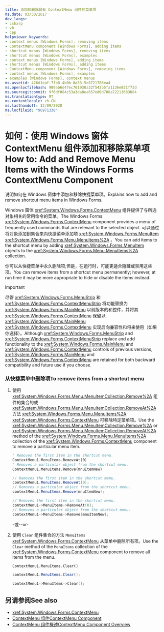 ```yaml
---
title: 添加和删除具有 ContextMenu 组件的菜单项
ms.date: 03/30/2017
dev_langs:
- csharp
- vb
- cpp
helpviewer_keywords:
- context menus [Windows Forms], removing items
- ContextMenu component [Windows Forms], adding items
- shortcut menus [Windows Forms], removing items
- shortcut menus [Windows Forms], examples
- context menus [Windows Forms], adding items
- shortcut menus [Windows Forms], adding items
- ContextMenu component [Windows Forms], removing items
- context menus [Windows Forms], examples
- examples [Windows Forms], context menus
ms.assetid: 426d1eaf-7fb8-4b0b-8a33-5e8721786ea4
ms.openlocfilehash: 989ab6d47ec761930a32f542b5fa1136e831f73d
ms.sourcegitcommit: 9f6df084c53a3da0ea657ed0d708a72213683084
ms.translationtype: MT
ms.contentlocale: zh-CN
ms.lasthandoff: 12/09/2020
ms.locfileid: "96971338"
---
```

# <a name="how-to-add-and-remove-menu-items-with-the-windows-forms-contextmenu-component"></a><span data-ttu-id="1f9e2-102">如何：使用 Windows 窗体 ContextMenu 组件添加和移除菜单项</span><span class="sxs-lookup"><span data-stu-id="1f9e2-102">How to: Add and Remove Menu Items with the Windows Forms ContextMenu Component</span></span>
<span data-ttu-id="1f9e2-103">说明如何在 Windows 窗体中添加和移除快捷菜单项。</span><span class="sxs-lookup"><span data-stu-id="1f9e2-103">Explains how to add and remove shortcut menu items in Windows Forms.</span></span>  
  
 <span data-ttu-id="1f9e2-104">Windows 窗体 <xref:System.Windows.Forms.ContextMenu> 组件提供了与所选对象相关的常用命令的菜单。</span><span class="sxs-lookup"><span data-stu-id="1f9e2-104">The Windows Forms <xref:System.Windows.Forms.ContextMenu> component provides a menu of frequently used commands that are relevant to the selected object.</span></span> <span data-ttu-id="1f9e2-105">可以通过将对象添加到集合来向快捷菜单添加项 <xref:System.Windows.Forms.MenuItem> <xref:System.Windows.Forms.Menu.MenuItems%2A> 。</span><span class="sxs-lookup"><span data-stu-id="1f9e2-105">You can add items to the shortcut menu by adding <xref:System.Windows.Forms.MenuItem> objects to the <xref:System.Windows.Forms.Menu.MenuItems%2A> collection.</span></span>  
  
 <span data-ttu-id="1f9e2-106">你可以从快捷菜单中永久删除项;但是，在运行时，可能更适合隐藏或禁用这些项。</span><span class="sxs-lookup"><span data-stu-id="1f9e2-106">You can remove items from a shortcut menu permanently; however, at run time it may be more appropriate to hide or disable the items instead.</span></span>  
  
> [!IMPORTANT]
> <span data-ttu-id="1f9e2-107">尽管 <xref:System.Windows.Forms.MenuStrip> 和 <xref:System.Windows.Forms.ContextMenuStrip> 将功能替换为 <xref:System.Windows.Forms.MainMenu> 以前版本的和控件，并将其 <xref:System.Windows.Forms.ContextMenu> 保留以 <xref:System.Windows.Forms.MainMenu> <xref:System.Windows.Forms.ContextMenu> 实现后向兼容性和将来使用（如果你选择）。</span><span class="sxs-lookup"><span data-stu-id="1f9e2-107">Although <xref:System.Windows.Forms.MenuStrip> and <xref:System.Windows.Forms.ContextMenuStrip> replace and add functionality to the <xref:System.Windows.Forms.MainMenu> and <xref:System.Windows.Forms.ContextMenu> controls of previous versions, <xref:System.Windows.Forms.MainMenu> and <xref:System.Windows.Forms.ContextMenu> are retained for both backward compatibility and future use if you choose.</span></span>  
  
### <a name="to-remove-items-from-a-shortcut-menu"></a><span data-ttu-id="1f9e2-108">从快捷菜单中删除项</span><span class="sxs-lookup"><span data-stu-id="1f9e2-108">To remove items from a shortcut menu</span></span>  
  
1. <span data-ttu-id="1f9e2-109">使用 <xref:System.Windows.Forms.Menu.MenuItemCollection.Remove%2A> 组件的集合的或 <xref:System.Windows.Forms.Menu.MenuItemCollection.RemoveAt%2A> 方法 <xref:System.Windows.Forms.Menu.MenuItems%2A> <xref:System.Windows.Forms.ContextMenu> 可移除特定菜单项。</span><span class="sxs-lookup"><span data-stu-id="1f9e2-109">Use the <xref:System.Windows.Forms.Menu.MenuItemCollection.Remove%2A> or <xref:System.Windows.Forms.Menu.MenuItemCollection.RemoveAt%2A> method of the <xref:System.Windows.Forms.Menu.MenuItems%2A> collection of the <xref:System.Windows.Forms.ContextMenu> component to remove a particular menu item.</span></span>  
  
    ```vb  
    ' Removes the first item in the shortcut menu.  
    ContextMenu1.MenuItems.RemoveAt(0)  
    ' Removes a particular object from the shortcut menu.  
    ContextMenu1.MenuItems.Remove(mnuItemNew)  
    ```  
  
    ```csharp  
    // Removes the first item in the shortcut menu.  
    contextMenu1.MenuItems.RemoveAt(0);  
    // Removes a particular object from the shortcut menu.  
    contextMenu1.MenuItems.Remove(mnuItemNew);  
    ```  
  
    ```cpp  
    // Removes the first item in the shortcut menu.  
    contextMenu1->MenuItems->RemoveAt(0);  
    // Removes a particular object from the shortcut menu.  
    contextMenu1->MenuItems->Remove(mnuItemNew);  
    ```  
  
     <span data-ttu-id="1f9e2-110">-或-</span><span class="sxs-lookup"><span data-stu-id="1f9e2-110">-or-</span></span>  
  
2. <span data-ttu-id="1f9e2-111">使用 `Clear` 组件集合的方法 `MenuItems` <xref:System.Windows.Forms.ContextMenu> 从菜单中删除所有项。</span><span class="sxs-lookup"><span data-stu-id="1f9e2-111">Use the `Clear` method of the `MenuItems` collection of the <xref:System.Windows.Forms.ContextMenu> component to remove all items from the menu.</span></span>  
  
    ```vb  
    ContextMenu1.MenuItems.Clear()  
    ```  
  
    ```csharp  
    contextMenu1.MenuItems.Clear();  
    ```  
  
    ```cpp  
    contextMenu1->MenuItems->Clear();  
    ```  
  
## <a name="see-also"></a><span data-ttu-id="1f9e2-112">另请参阅</span><span class="sxs-lookup"><span data-stu-id="1f9e2-112">See also</span></span>

- <xref:System.Windows.Forms.ContextMenu>
- [<span data-ttu-id="1f9e2-113">ContextMenu 组件</span><span class="sxs-lookup"><span data-stu-id="1f9e2-113">ContextMenu Component</span></span>](contextmenu-component-windows-forms.md)
- [<span data-ttu-id="1f9e2-114">ContextMenu 组件概述</span><span class="sxs-lookup"><span data-stu-id="1f9e2-114">ContextMenu Component Overview</span></span>](contextmenu-component-overview-windows-forms.md)

